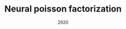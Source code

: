 ---
title: "Neural poisson factorization"
collection: publications
permalink: /publication/2020-nan
date: 2020
venue: 'IEEE Access'
---